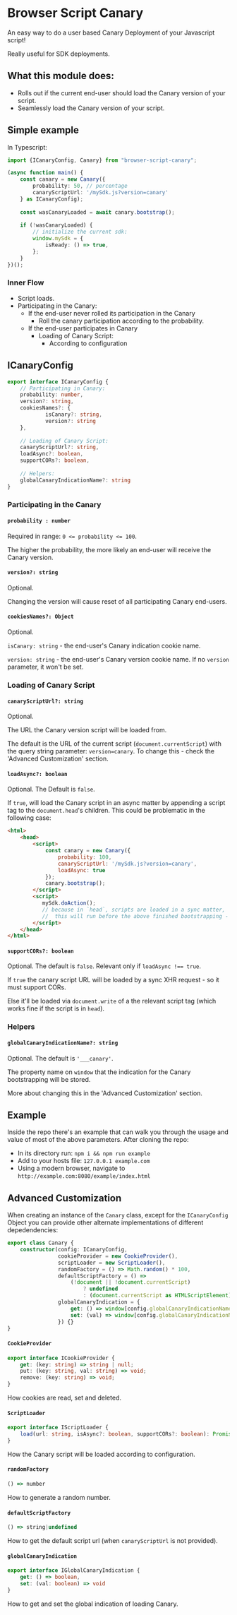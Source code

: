 # Browser Script Canary
An easy way to do a user based Canary Deployment of your Javascript script!

Really useful for SDK deployments.

## What this module does:
* Rolls out if the current end-user should load the Canary version of your script.
* Seamlessly load the Canary version of your script.

## Simple example
In Typescript:
```typescript
import {ICanaryConfig, Canary} from "browser-script-canary";

(async function main() {
    const canary = new Canary({
        probability: 50, // percentage
        canaryScriptUrl: '/mySdk.js?version=canary'
    } as ICanaryConfig);
    
    const wasCanaryLoaded = await canary.bootstrap();
    
    if (!wasCanaryLoaded) {
        // initialize the current sdk:
        window.mySdk = {
            isReady: () => true,
        };
    }
})();
```


### Inner Flow
* Script loads.
* Participating in the Canary:
    * If the end-user never rolled its participation in the Canary
        * Roll the canary participation according to the probability.
    * If the end-user participates in Canary
        * Loading of Canary Script:
            * According to configuration
     

## ICanaryConfig
```typescript
export interface ICanaryConfig {
    // Participating in Canary:
    probability: number,
    version?: string,
    cookiesNames?: {
            isCanary?: string,
            version?: string
    },
    
    // Loading of Canary Script:
    canaryScriptUrl?: string,
    loadAsync?: boolean,
    supportCORs?: boolean,
    
    // Helpers:
    globalCanaryIndicationName?: string
}
```


### Participating in the Canary

#### `probability : number`
Required in range: `0 <= probability <= 100`.

The higher the probability, the more likely an end-user will receive the Canary version. 

#### `version?: string`
Optional. 

Changing the version will cause reset of all participating Canary end-users.
#### `cookiesNames?: Object`
Optional.


`isCanary: string` - the end-user's Canary indication cookie name.

`version: string` - the end-user's Canary version cookie name. If no `version` parameter, it won't be set.

### Loading of Canary Script
#### `canaryScriptUrl?: string`
Optional. 

The URL the Canary version script will be loaded from.

The default is the URL of the current script (`document.currentScript`) with the query string parameter: `version=canary`.
To change this - check the 'Advanced Customization' section. 
 

#### `loadAsync?: boolean`
Optional. The Default is `false`. 

If `true`, will load the Canary script in an async matter by appending a script tag to the `document.head`'s children.
This could be problematic in the following case:

```html
<html>
    <head>
        <script>
            const canary = new Canary({
                probability: 100,
                canaryScriptUrl: '/mySdk.js?version=canary',
                loadAsync: true
            });        
            canary.bootstrap();
        </script>
        <script>
           mySdk.doAction();
           // because in `head`, scripts are loaded in a sync matter,
           //  this will run before the above finished bootstrapping - so it'll throw.
        </script>
    </head>
</html>
```

#### `supportCORs?: boolean`
Optional. The default is `false`. Relevant only if `loadAsync !== true`.

If `true` the canary script URL will be loaded by a sync XHR request - so it must support CORs.

Else it'll be loaded via `document.write` of a the relevant script tag (which works fine if the script is in `head`). 


### Helpers
#### `globalCanaryIndicationName?: string`
Optional. The default is `'___canary'`.

The property name on `window` that the indication for the Canary bootstrapping will be stored.

More about changing this in the 'Advanced Customization' section.

## Example
Inside the repo there's an example that can walk you through the usage and value of most of the above parameters.
After cloning the repo: 
* In its directory run: `npm i && npm run example`
* Add to your hosts file: `127.0.0.1 example.com`
* Using a modern browser, navigate to `http://example.com:8080/example/index.html`

## Advanced Customization
When creating an instance of the `Canary` class, except for the `ICanaryConfig` Object you can provide other alternate implementations of different depedendencies: 
```typescript
export class Canary {
    constructor(config: ICanaryConfig,
                cookieProvider = new CookieProvider(),
                scriptLoader = new ScriptLoader(),
                randomFactory = () => Math.random() * 100,
                defaultScriptFactory = () =>
                    (!document || !document.currentScript)
                        ? undefined
                        : (document.currentScript as HTMLScriptElement).src,
                globalCanaryIndication = {
                    get: () => window[config.globalCanaryIndicationName],
                    set: (val) => window[config.globalCanaryIndicationName] = val
                }) {}
}
```

#### `CookieProvider`
```typescript
export interface ICookieProvider {
    get: (key: string) => string | null;
    put: (key: string, val: string) => void;
    remove: (key: string) => void;
}
```
How cookies are read, set and deleted.

#### `ScriptLoader`
```typescript
export interface IScriptLoader {
    load(url: string, isAsync?: boolean, supportCORs?: boolean): Promise<any>;
}
```
How the Canary script will be loaded according to configuration.

#### `randomFactory`
```typescript
() => number
```
How to generate a random number.

#### `defaultScriptFactory`
```typescript
() => string|undefined
```
How to get the default script url (when `canaryScriptUrl` is not provided).

#### `globalCanaryIndication`
```typescript
export interface IGlobalCanaryIndication {
    get: () => boolean,
    set: (val: boolean) => void
}
```
How to get and set the global indication of loading Canary.